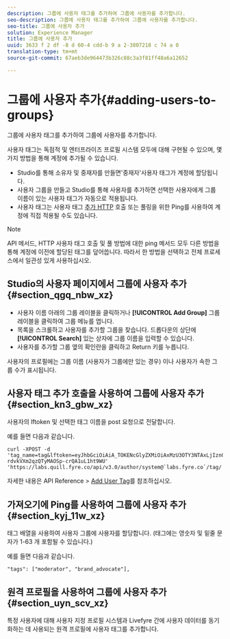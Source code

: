 ```yaml
---
description: 그룹에 사용자 태그를 추가하여 그룹에 사용자를 추가합니다.
seo-description: 그룹에 사용자 태그를 추가하여 그룹에 사용자를 추가합니다.
seo-title: 그룹에 사용자 추가
solution: Experience Manager
title: 그룹에 사용자 추가
uuid: 3633 f 2 df -8 d 60-4 cdd-b 9 a 2-3807218 c 74 a 0
translation-type: tm+mt
source-git-commit: 67aeb3de964473b326c88c3a3f81ff48a6a12652

---
```



# 그룹에 사용자 추가{#adding-users-to-groups}

그룹에 사용자 태그를 추가하여 그룹에 사용자를 추가합니다.

사용자 태그는 독점적 및 엔터프라이즈 프로필 시스템 모두에 대해 구현될 수 있으며, 몇 가지 방법을 통해 계정에 추가될 수 있습니다.

* Studio를 통해 소유자 및 중재자를 만들면'중재자'사용자 태그가 계정에 할당됩니다.
* 사용자 그룹을 만들고 Studio를 통해 사용자를 추가하면 선택한 사용자에게 그룹 이름이 있는 사용자 태그가 자동으로 적용됩니다.
* 사용자 태그는 사용자 태그 [추가 HTTP](https://api.livefyre.com/docs#add-user-tag) 호출 또는 풀링을 위한 Ping를 사용하여 계정에 직접 적용될 수도 있습니다.

>[!NOTE]
>
>API 메서드, HTTP 사용자 태그 호출 및 풀 방법에 대한 ping 메서드 모두 다른 방법을 통해 계정에 이전에 할당된 태그를 덮어씁니다. 따라서 한 방법을 선택하고 전체 프로세스에서 일관성 있게 사용하십시오.

## Studio의 사용자 페이지에서 그룹에 사용자 추가 {#section_qgq_nbw_xz}

* 사용자 이름 아래의 그룹 레이블을 클릭하거나 **[!UICONTROL Add Group]** 그룹 레이블을 클릭하여 그룹 메뉴를 엽니다.
* 목록을 스크롤하고 사용자를 추가할 그룹을 찾습니다. 드롭다운의 상단에 **[!UICONTROL Search]** 있는 상자에 그룹 이름을 입력할 수 있습니다.
* 사용자를 추가할 그룹 옆의 확인란을 클릭하고 Return 키를 누릅니다.

사용자의 프로필에는 그룹 이름 (사용자가 그룹에만 있는 경우) 이나 사용자가 속한 그룹 수가 표시됩니다.

## 사용자 태그 추가 호출을 사용하여 그룹에 사용자 추가 {#section_kn3_gbw_xz}

사용자의 lftoken 및 선택한 태그 이름을 post 요청으로 전달합니다.

예를 들면 다음과 같습니다.

```
curl -XPOST -d 'tag_name=tag&lftoken=eyJhbGciOiAiA_TOKENcGlyZXMiOiAxMzU3OTY3NTAxLjIzn0.KoyXUVCavt-rdvkVXm2qzQTyMAOSp-crQA1uL1ht9WU' 'https://labs.quill.fyre.co/api/v3.0/author/system@`labs.fyre.co`/tag/'
```


자세한 내용은 API Reference > [Add User Tag](https://api.livefyre.com/docs/apis/by-category/user-management#operation=urn:livefyre:apis:quill:operations:api:v3.0:author:tags:method=post)를 참조하십시오.

## 가져오기에 Ping를 사용하여 그룹에 사용자 추가 {#section_kyj_11w_xz}

태그 배열을 사용하여 사용자 그룹에 사용자를 할당합니다. (태그에는 영숫자 및 밑줄 문자가 1-63 개 포함될 수 있습니다.)

예를 들면 다음과 같습니다.

```
"tags": ["moderator", "brand_advocate"],
```

## 원격 프로필을 사용하여 그룹에 사용자 추가 {#section_uyn_scv_xz}

특정 사용자에 대해 사용자 지정 프로필 시스템과 Livefyre 간에 사용자 데이터를 동기화하는 데 사용되는 원격 프로필에 사용자 태그를 추가합니다.
